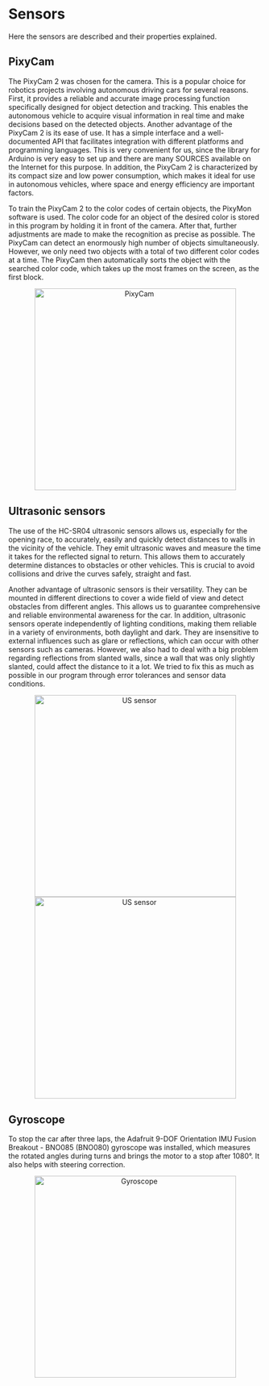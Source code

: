 # Sensors
Here the sensors are described and their properties explained.
## PixyCam
The PixyCam 2 was chosen for the camera. This is a popular choice for robotics projects involving autonomous driving cars for several reasons. First, it provides a reliable and accurate image processing function specifically designed for object detection and tracking. This enables the autonomous vehicle to acquire visual information in real time and make decisions based on the detected objects.
Another advantage of the PixyCam 2 is its ease of use. It has a simple interface and a well-documented API that facilitates integration with different platforms and programming languages. This is very convenient for us, since the library for Arduino is very easy to set up and there are many SOURCES available on the Internet for this purpose. In addition, the PixyCam 2 is characterized by its compact size and low power consumption, which makes it ideal for use in autonomous vehicles, where space and energy efficiency are important factors.

To train the PixyCam 2 to the color codes of certain objects, the PixyMon software is used. The color code for an object of the desired color is stored in this program by holding it in front of the camera. After that, further adjustments are made to make the recognition as precise as possible. The PixyCam can detect an enormously high number of objects simultaneously. However, we only need two objects with a total of two different color codes at a time. The PixyCam then automatically sorts the object with the searched color code, which takes up the most frames on the screen, as the first block.


<p align="center">
  <img src="https://github.com/SchroedingersBit/PfortGT-WRO/assets/109133963/eb3a5cff-a5a3-4a08-8798-f2fcd5b6ecfd" alt="PixyCam" width="400" />
</p>

## Ultrasonic sensors
The use of the HC-SR04 ultrasonic sensors allows us, especially for the opening race, to accurately, easily and quickly detect distances to walls in the vicinity of the vehicle. They emit ultrasonic waves and measure the time it takes for the reflected signal to return. This allows them to accurately determine distances to obstacles or other vehicles. This is crucial to avoid collisions and drive the curves safely, straight and fast.

Another advantage of ultrasonic sensors is their versatility. They can be mounted in different directions to cover a wide field of view and detect obstacles from different angles. This allows us to guarantee comprehensive and reliable environmental awareness for the car.
In addition, ultrasonic sensors operate independently of lighting conditions, making them reliable in a variety of environments, both daylight and dark. They are insensitive to external influences such as glare or reflections, which can occur with other sensors such as cameras. However, we also had to deal with a big problem regarding reflections from slanted walls, since a wall that was only slightly slanted, could affect the distance to it a lot. We tried to fix this as much as possible in our program through error tolerances and sensor data conditions.

<p align="center">
  <img src="https://github.com/SchroedingersBit/PfortGT-WRO/assets/109133963/676ffe3f-2a61-47e1-96a9-5eed88ad20de" alt="US sensor" width="400" />
   <img src="https://github.com/SchroedingersBit/PfortGT-WRO/assets/109133963/181f1490-14f6-43e2-95a2-e8d1b493da5a" alt="US sensor" width="400" />
</p>

## Gyroscope
To stop the car after three laps, the Adafruit 9-DOF Orientation IMU Fusion Breakout - BNO085 (BNO080) gyroscope was installed, which measures the rotated angles during turns and brings the motor to a stop after 1080°. It also helps with steering correction.

<p align="center">
  <img src="https://github.com/SchroedingersBit/PfortGT-WRO/assets/109133963/86dd095a-c874-4c95-8dc8-72763162c80c" alt="Gyroscope" width="400" />
</p>



